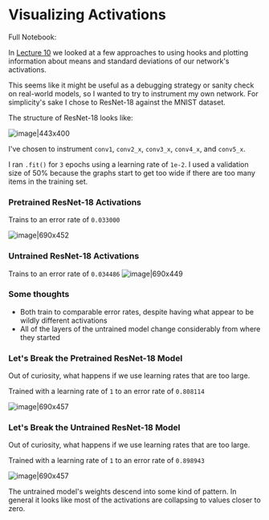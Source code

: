 # Visualizing Activations

Full Notebook: 

In [Lecture 10](https://forums.fast.ai/t/lesson-10-discussion-wiki-2019/42781/306) we looked at a few approaches to using hooks and plotting information about means and standard deviations of our network's activations.

This seems like it might be useful as a debugging strategy or sanity check on real-world models, so I wanted to try to instrument my own network. For simplicity's sake I chose to ResNet-18 against the MNIST dataset. 

The structure of ResNet-18 looks like: 

![image|443x400](https://i.imgur.com/1g29NJ9.png) 

I've chosen to instrument `conv1`, `conv2_x`, `conv3_x`, `conv4_x`, and `conv5_x`.

I ran `.fit()` for `3` epochs using a learning rate of `1e-2`. I used a validation size of 50% because the graphs start to get too wide if there are too many items in the training set.

### Pretrained ResNet-18 Activations

Trains to an error rate of `0.033000`

![image|690x452](https://i.imgur.com/gOgkdMX.png) 

### Untrained ResNet-18 Activations

Trains to an error rate of `0.034486`
![image|690x449](https://i.imgur.com/U9Jr8wQ.png) 

### Some thoughts

 - Both train to comparable error rates, despite having what appear to be wildly different activations
 - All of the layers of the untrained model change considerably from where they started

### Let's Break the Pretrained ResNet-18 Model

Out of curiosity, what happens if we use learning rates that are too large.

Trained with a learning rate of `1` to an error rate of `0.808114`

![image|690x457](https://i.imgur.com/G5AAWFO.png) 

### Let's Break the Untrained ResNet-18 Model

Out of curiosity, what happens if we use learning rates that are too large.

Trained with a learning rate of `1` to an error rate of `0.898943`

![image|690x457](https://i.imgur.com/O69SBKE.png) 



The untrained model's weights descend into some kind of pattern. In general it looks like most of the activations are collapsing to values closer to zero.
